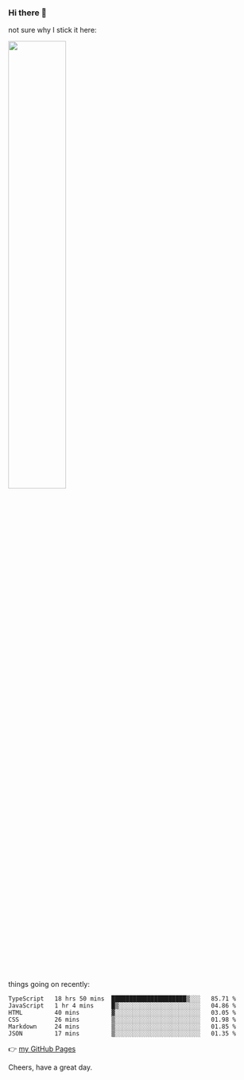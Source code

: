 ### Hi there 👋

not sure why I stick it here:

[<img width="48%" src="https://github-readme-stats.vercel.app/api?username=ykzhukian&show_icons=true&theme=dracula">](https://github.com/anuraghazra/github-readme-stats)


things going on recently:

<!--START_SECTION:waka-->

```text
TypeScript   18 hrs 50 mins  █████████████████████▒░░░   85.71 %
JavaScript   1 hr 4 mins     █▒░░░░░░░░░░░░░░░░░░░░░░░   04.86 %
HTML         40 mins         ▓░░░░░░░░░░░░░░░░░░░░░░░░   03.05 %
CSS          26 mins         ▒░░░░░░░░░░░░░░░░░░░░░░░░   01.98 %
Markdown     24 mins         ▒░░░░░░░░░░░░░░░░░░░░░░░░   01.85 %
JSON         17 mins         ▒░░░░░░░░░░░░░░░░░░░░░░░░   01.35 %
```

<!--END_SECTION:waka-->

👉 [my GitHub Pages](https://ykzhukian.github.io)

Cheers, have a great day.


